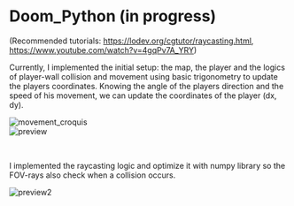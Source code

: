 # Doom_Python (in progress)
(Recommended tutorials: https://lodev.org/cgtutor/raycasting.html, https://www.youtube.com/watch?v=4gqPv7A_YRY)

Currently, I implemented the initial setup: the map, the player and the logics of player-wall collision and movement using basic trigonometry to update the players coordinates.
Knowing the angle of the players direction and the speed of his movement, we can update the coordinates of the player (dx, dy). 

![movement_croquis](https://i.imgur.com/dxXTI9x.png)
<br>
![preview](https://i.imgur.com/ymliYA2.gif)

<br>

I implemented the raycasting logic and optimize it with numpy library so the FOV-rays also check when a collision occurs.

![preview2](https://i.imgur.com/EXjnEFt.gif)

